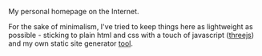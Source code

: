 My personal homepage on the Internet. 

For the sake of minimalism, I've tried to keep things here as lightweight as possible - sticking to plain html and css with a touch of javascript ([threejs](https://threejs.org)) and my own static site generator [tool](https://github.com/rayankermanshahani/sssg). 
